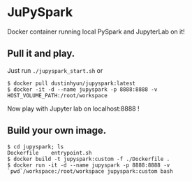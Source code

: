 # JuPySpark

Docker container running local PySpark and JupyterLab on it!

## Pull it and play.

Just run ```./jupyspark_start.sh``` or

```
$ docker pull dustinhyun/jupyspark:latest
$ docker -it -d --name jupyspark -p 8888:8888 -v HOST_VOLUME_PATH:/root/workspace
```

Now play with Jupyter lab on localhost:8888 !

## Build your own image.

```
$ cd jupyspark; ls
Dockerfile    entrypoint.sh
$ docker build -t jupyspark:custom -f ./Dockerfile .
$ docker run -it -d --name jupyspark -p 8888:8888 -v `pwd`/workspace:/root/workspace jupyspark:custom bash
```
